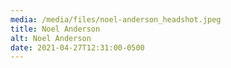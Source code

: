 ```yaml
---
media: /media/files/noel-anderson_headshot.jpeg
title: Noel Anderson
alt: Noel Anderson
date: 2021-04-27T12:31:00-0500
---
```

